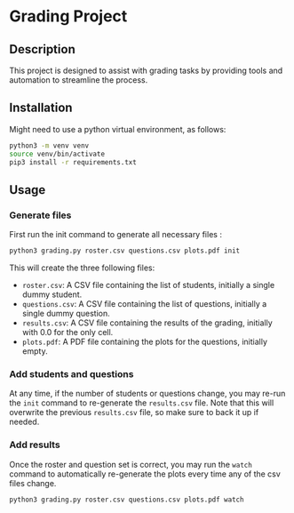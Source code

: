 # Grading Project

## Description
This project is designed to assist with grading tasks by providing tools and automation to streamline the process.

## Installation
Might need to use a python virtual environment, as follows:

```bash
python3 -m venv venv
source venv/bin/activate
pip3 install -r requirements.txt
```

## Usage

### Generate files

First run the init command to generate all necessary files :

```bash
python3 grading.py roster.csv questions.csv plots.pdf init
```

This will create the three following files:
- `roster.csv`: A CSV file containing the list of students, initially a single dummy student.
- `questions.csv`: A CSV file containing the list of questions, initially a single dummy question.
- `results.csv`: A CSV file containing the results of the grading, initially with 0.0 for the only cell.
- `plots.pdf`: A PDF file containing the plots for the questions, initially empty.

### Add students and questions

At any time, if the number of students or questions change, you may re-run the `init` command to re-generate the `results.csv` file. Note that this will overwrite the previous `results.csv` file, so make sure to back it up if needed.

### Add results

Once the roster and question set is correct, you may run the `watch` command to automatically re-generate the plots every time any of the csv files change.

```bash
python3 grading.py roster.csv questions.csv plots.pdf watch
```
